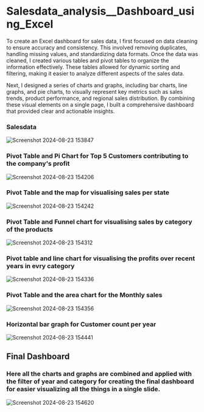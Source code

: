 # Salesdata_analysis__Dashboard_using_Excel

To create an Excel dashboard for sales data, I first focused on data cleaning to ensure accuracy and consistency. This involved removing duplicates, handling missing values, and standardizing data formats. Once the data was cleaned, I created various tables and pivot tables to organize the information effectively. These tables allowed for dynamic sorting and filtering, making it easier to analyze different aspects of the sales data.

Next, I designed a series of charts and graphs, including bar charts, line graphs, and pie charts, to visually represent key metrics such as sales trends, product performance, and regional sales distribution. By combining these visual elements on a single page, I built a comprehensive dashboard that provided clear and actionable insights.


### Salesdata
![Screenshot 2024-08-23 153847](https://github.com/user-attachments/assets/fc8c1d22-b108-46d5-8689-82b6da1ae76b)


### Pivot Table and Pi Chart for Top 5 Customers contributing to the company's profit

![Screenshot 2024-08-23 154206](https://github.com/user-attachments/assets/02e38d3c-fda9-41d0-ac64-310360e8d8ac)


### Pivot Table and the map for visualising sales per state

![Screenshot 2024-08-23 154242](https://github.com/user-attachments/assets/26f3b2ba-1910-4e1a-b436-35709c22ef2f)


### Pivot Table and Funnel chart for visualising sales by category of the products

![Screenshot 2024-08-23 154312](https://github.com/user-attachments/assets/4aca32ac-55eb-4ddd-bd8d-3e881dbc2fed)


### Pivot table and line chart for visualising the profits over recent years in evry category

![Screenshot 2024-08-23 154336](https://github.com/user-attachments/assets/a0d8e81d-8642-4964-b98e-c4ae8306f5e6)


### Pivot Table and the area chart for the Monthly sales

![Screenshot 2024-08-23 154356](https://github.com/user-attachments/assets/2c392176-d482-42d8-9f6c-61b16c1c370e)


### Horizontal bar graph for Customer count per year

![Screenshot 2024-08-23 154441](https://github.com/user-attachments/assets/9e517d19-1387-4ee8-b964-6fc3af02a1cb)


## Final Dashboard
### Here all the charts and graphs are combined and applied with the filter of year and category for creating the final dashboard for easier visualizing all the things in a single slide.


![Screenshot 2024-08-23 154620](https://github.com/user-attachments/assets/dd6490c8-33b9-4a58-8a0b-969b797a1a8d)

